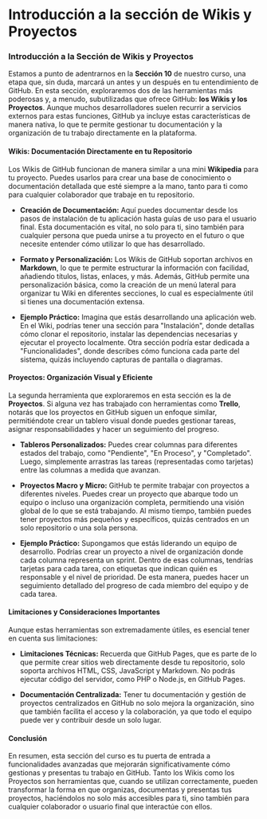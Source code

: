 # Introducción a la sección de Wikis y Proyectos

### Introducción a la Sección de Wikis y Proyectos

Estamos a punto de adentrarnos en la **Sección 10** de nuestro curso, una etapa que, sin duda, marcará un antes y un después en tu entendimiento de GitHub. En esta sección, exploraremos dos de las herramientas más poderosas y, a menudo, subutilizadas que ofrece GitHub: **los Wikis y los Proyectos**. Aunque muchos desarrolladores suelen recurrir a servicios externos para estas funciones, GitHub ya incluye estas características de manera nativa, lo que te permite gestionar tu documentación y la organización de tu trabajo directamente en la plataforma.

#### **Wikis: Documentación Directamente en tu Repositorio**

Los Wikis de GitHub funcionan de manera similar a una mini **Wikipedia** para tu proyecto. Puedes usarlos para crear una base de conocimiento o documentación detallada que esté siempre a la mano, tanto para ti como para cualquier colaborador que trabaje en tu repositorio.

- **Creación de Documentación:** Aquí puedes documentar desde los pasos de instalación de tu aplicación hasta guías de uso para el usuario final. Esta documentación es vital, no solo para ti, sino también para cualquier persona que pueda unirse a tu proyecto en el futuro o que necesite entender cómo utilizar lo que has desarrollado.

- **Formato y Personalización:** Los Wikis de GitHub soportan archivos en **Markdown**, lo que te permite estructurar la información con facilidad, añadiendo títulos, listas, enlaces, y más. Además, GitHub permite una personalización básica, como la creación de un menú lateral para organizar tu Wiki en diferentes secciones, lo cual es especialmente útil si tienes una documentación extensa.

- **Ejemplo Práctico:** Imagina que estás desarrollando una aplicación web. En el Wiki, podrías tener una sección para "Instalación", donde detallas cómo clonar el repositorio, instalar las dependencias necesarias y ejecutar el proyecto localmente. Otra sección podría estar dedicada a "Funcionalidades", donde describes cómo funciona cada parte del sistema, quizás incluyendo capturas de pantalla o diagramas.

#### **Proyectos: Organización Visual y Eficiente**

La segunda herramienta que exploraremos en esta sección es la de **Proyectos**. Si alguna vez has trabajado con herramientas como **Trello**, notarás que los proyectos en GitHub siguen un enfoque similar, permitiéndote crear un tablero visual donde puedes gestionar tareas, asignar responsabilidades y hacer un seguimiento del progreso.

- **Tableros Personalizados:** Puedes crear columnas para diferentes estados del trabajo, como "Pendiente", "En Proceso", y "Completado". Luego, simplemente arrastras las tareas (representadas como tarjetas) entre las columnas a medida que avanzan.

- **Proyectos Macro y Micro:** GitHub te permite trabajar con proyectos a diferentes niveles. Puedes crear un proyecto que abarque todo un equipo o incluso una organización completa, permitiendo una visión global de lo que se está trabajando. Al mismo tiempo, también puedes tener proyectos más pequeños y específicos, quizás centrados en un solo repositorio o una sola persona.

- **Ejemplo Práctico:** Supongamos que estás liderando un equipo de desarrollo. Podrías crear un proyecto a nivel de organización donde cada columna representa un sprint. Dentro de esas columnas, tendrías tarjetas para cada tarea, con etiquetas que indican quién es responsable y el nivel de prioridad. De esta manera, puedes hacer un seguimiento detallado del progreso de cada miembro del equipo y de cada tarea.

#### **Limitaciones y Consideraciones Importantes**

Aunque estas herramientas son extremadamente útiles, es esencial tener en cuenta sus limitaciones:

- **Limitaciones Técnicas:** Recuerda que GitHub Pages, que es parte de lo que permite crear sitios web directamente desde tu repositorio, solo soporta archivos HTML, CSS, JavaScript y Markdown. No podrás ejecutar código del servidor, como PHP o Node.js, en GitHub Pages.

- **Documentación Centralizada:** Tener tu documentación y gestión de proyectos centralizados en GitHub no solo mejora la organización, sino que también facilita el acceso y la colaboración, ya que todo el equipo puede ver y contribuir desde un solo lugar.

#### **Conclusión**

En resumen, esta sección del curso es tu puerta de entrada a funcionalidades avanzadas que mejorarán significativamente cómo gestionas y presentas tu trabajo en GitHub. Tanto los Wikis como los Proyectos son herramientas que, cuando se utilizan correctamente, pueden transformar la forma en que organizas, documentas y presentas tus proyectos, haciéndolos no solo más accesibles para ti, sino también para cualquier colaborador o usuario final que interactúe con ellos.